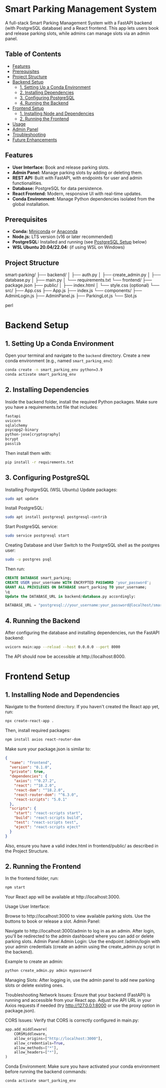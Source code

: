 # Smart Parking Management System

A full-stack Smart Parking Management System with a FastAPI backend (with PostgreSQL database) and a React frontend. This app lets users book and release parking slots, while admins can manage slots via an admin panel.

## Table of Contents

- [Features](#features)
- [Prerequisites](#prerequisites)
- [Project Structure](#project-structure)
- [Backend Setup](#backend-setup)
  - [1. Setting Up a Conda Environment](#1-setting-up-a-conda-environment)
  - [2. Installing Dependencies](#2-installing-dependencies)
  - [3. Configuring PostgreSQL](#3-configuring-postgresql)
  - [4. Running the Backend](#4-running-the-backend)
- [Frontend Setup](#frontend-setup)
  - [1. Installing Node and Dependencies](#1-installing-node-and-dependencies)
  - [2. Running the Frontend](#2-running-the-frontend)
- [Usage](#usage)
- [Admin Panel](#admin-panel)
- [Troubleshooting](#troubleshooting)
- [Future Enhancements](#future-enhancements)

## Features

- **User Interface:** Book and release parking slots.
- **Admin Panel:** Manage parking slots by adding or deleting them.
- **REST API:** Built with FastAPI, with endpoints for user and admin functionalities.
- **Database:** PostgreSQL for data persistence.
- **React Frontend:** Modern, responsive UI with real-time updates.
- **Conda Environment:** Manage Python dependencies isolated from the global installation.

## Prerequisites

- **Conda:** [Miniconda](https://docs.conda.io/en/latest/miniconda.html) or [Anaconda](https://www.anaconda.com/products/distribution)
- **Node.js:** LTS version (v16 or later recommended)
- **PostgreSQL:** Installed and running (see [PostgreSQL Setup](#3-configuring-postgresql) below)
- **WSL Ubuntu 20.04/22.04:** (if using WSL on Windows)

## Project Structure

smart-parking/ ├── backend/ │ ├── auth.py │ ├── create_admin.py │ ├── database.py │ ├── main.py │ └── requirements.txt └── frontend/ ├── package.json ├── public/ │ ├── index.html │ └── style.css (optional) └── src/ ├── App.css ├── App.js ├── index.js └── components/ ├── AdminLogin.js ├── AdminPanel.js ├── ParkingLot.js └── Slot.js

perl



# Backend Setup

## 1. Setting Up a Conda Environment

Open your terminal and navigate to the `backend` directory. Create a new conda environment (e.g., named `smart_parking_env`):

```bash
conda create -n smart_parking_env python=3.9
conda activate smart_parking_env
```

## 2. Installing Dependencies
Inside the backend folder, install the required Python packages. Make sure you have a requirements.txt file that includes:

```txt
fastapi
uvicorn
sqlalchemy
psycopg2-binary
python-jose[cryptography]
bcrypt
passlib
```
Then install them with:

```bash
pip install -r requirements.txt
```

## 3. Configuring PostgreSQL
Installing PostgreSQL (WSL Ubuntu)
Update packages:
```bash
sudo apt update
```

Install PostgreSQL:

```bash
sudo apt install postgresql postgresql-contrib
```

Start PostgreSQL service:
```bash
sudo service postgresql start
```

Creating Database and User
Switch to the PostgreSQL shell as the postgres user:

```bash
sudo -u postgres psql
```

Then run:

```sql
CREATE DATABASE smart_parking;
CREATE USER your_username WITH ENCRYPTED PASSWORD 'your_password';
GRANT ALL PRIVILEGES ON DATABASE smart_parking TO your_username;
\q
Update the DATABASE_URL in backend/database.py accordingly:
```

```python
DATABASE_URL = "postgresql://your_username:your_password@localhost/smart_parking"
```

## 4. Running the Backend
After configuring the database and installing dependencies, run the FastAPI backend:

```bash
uvicorn main:app --reload --host 0.0.0.0 --port 8000
```


The API should now be accessible at http://localhost:8000.

# Frontend Setup

## 1. Installing Node and Dependencies
Navigate to the frontend directory. If you haven't created the React app yet, run:

```bash
npx create-react-app .
```

Then, install required packages:

```bash
npm install axios react-router-dom
```

Make sure your package.json is similar to:

```json
{
  "name": "frontend",
  "version": "0.1.0",
  "private": true,
  "dependencies": {
    "axios": "^0.27.2",
    "react": "^18.2.0",
    "react-dom": "^18.2.0",
    "react-router-dom": "^6.3.0",
    "react-scripts": "5.0.1"
  },
  "scripts": {
    "start": "react-scripts start",
    "build": "react-scripts build",
    "test": "react-scripts test",
    "eject": "react-scripts eject"
  }
}
```

Also, ensure you have a valid index.html in frontend/public/ as described in the Project Structure.

## 2. Running the Frontend
In the frontend folder, run:

```bash
npm start
```

Your React app will be available at http://localhost:3000.

Usage
User Interface:

Browse to http://localhost:3000 to view available parking slots.
Use the buttons to book or release a slot.
Admin Panel:

Navigate to http://localhost:3000/admin to log in as an admin.
After login, you'll be redirected to the admin dashboard where you can add or delete parking slots.
Admin Panel
Admin Login: Use the endpoint /admin/login with your admin credentials (create an admin using the create_admin.py script in the backend).

Example to create an admin:

```bash
python create_admin.py admin mypassword
```

Managing Slots: After logging in, use the admin panel to add new parking slots or delete existing ones.

Troubleshooting
Network Issues: Ensure that your backend (FastAPI) is running and accessible from your React app. Adjust the API URL in your Axios requests if needed (try http://127.0.0.1:8000 or use the proxy option in package.json).

CORS Issues: Verify that CORS is correctly configured in main.py:

```python
app.add_middleware(
    CORSMiddleware,
    allow_origins=["http://localhost:3000"],
    allow_credentials=True,
    allow_methods=["*"],
    allow_headers=["*"],
)
```
Conda Environment: Make sure you have activated your conda environment before running the backend commands:

```bash
conda activate smart_parking_env
```